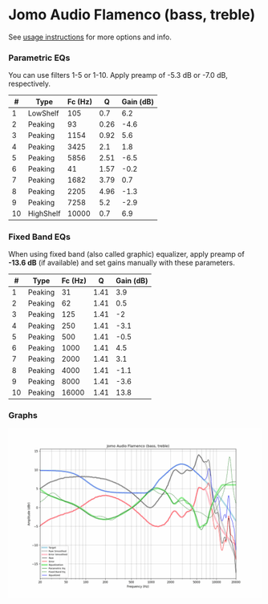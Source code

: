 # Jomo Audio Flamenco (bass, treble)
See [usage instructions](https://github.com/jaakkopasanen/AutoEq#usage) for more options and info.

### Parametric EQs
You can use filters 1-5 or 1-10. Apply preamp of -5.3 dB or -7.0 dB, respectively.

|   # | Type      |   Fc (Hz) |    Q |   Gain (dB) |
|-----|-----------|-----------|------|-------------|
|   1 | LowShelf  |       105 | 0.7  |         6.2 |
|   2 | Peaking   |        93 | 0.26 |        -4.6 |
|   3 | Peaking   |      1154 | 0.92 |         5.6 |
|   4 | Peaking   |      3425 | 2.1  |         1.8 |
|   5 | Peaking   |      5856 | 2.51 |        -6.5 |
|   6 | Peaking   |        41 | 1.57 |        -0.2 |
|   7 | Peaking   |      1682 | 3.79 |         0.7 |
|   8 | Peaking   |      2205 | 4.96 |        -1.3 |
|   9 | Peaking   |      7258 | 5.2  |        -2.9 |
|  10 | HighShelf |     10000 | 0.7  |         6.9 |

### Fixed Band EQs
When using fixed band (also called graphic) equalizer, apply preamp of **-13.6 dB** (if available) and set gains manually with these parameters.

|   # | Type    |   Fc (Hz) |    Q |   Gain (dB) |
|-----|---------|-----------|------|-------------|
|   1 | Peaking |        31 | 1.41 |         3.9 |
|   2 | Peaking |        62 | 1.41 |         0.5 |
|   3 | Peaking |       125 | 1.41 |        -2   |
|   4 | Peaking |       250 | 1.41 |        -3.1 |
|   5 | Peaking |       500 | 1.41 |        -0.5 |
|   6 | Peaking |      1000 | 1.41 |         4.5 |
|   7 | Peaking |      2000 | 1.41 |         3.1 |
|   8 | Peaking |      4000 | 1.41 |        -1.1 |
|   9 | Peaking |      8000 | 1.41 |        -3.6 |
|  10 | Peaking |     16000 | 1.41 |        13.8 |

### Graphs
![](./Jomo%20Audio%20Flamenco%20(bass,%20treble).png)
